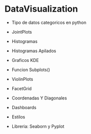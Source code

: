# DataVisualization

- Tipo de datos categoricos en python
- JointPlots
- Histogramas
- Histogramas Apilados
- Graficos KDE
- Funcion Subplots()
- ViolinPlots
- FacetGrid
- Coordenadas Y Diagonales
- Dashboards
- Estilos

- Libreria: Seaborn y Pyplot
